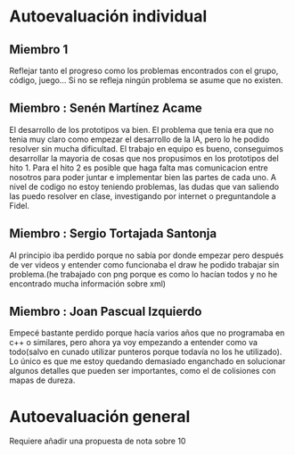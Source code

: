 # Autoevaluación individual

## Miembro 1
Reflejar tanto el progreso como los problemas encontrados con el grupo, código, juego... Si no se refleja ningún problema se asume que no existen.

## Miembro : Senén Martínez Acame
El desarrollo de los prototipos va bien. El problema que tenia era que no tenia muy claro como empezar el desarrollo de la IA, pero lo he podido resolver sin mucha dificultad. El trabajo en equipo es bueno, conseguimos desarrollar la mayoria de cosas que nos propusimos en los prototipos del hito 1. Para el hito 2 es posible que haga falta mas comunicacion entre nosotros para poder juntar e implementar bien las partes de cada uno. A nivel de codigo no estoy teniendo problemas, las dudas que van saliendo las puedo resolver en clase, investigando por internet o preguntandole a Fidel.

## Miembro : Sergio Tortajada Santonja
Al principio iba perdido porque no sabía por donde empezar pero después de ver videos y entender como funcionaba el draw he podido trabajar sin problema.(he trabajado con png porque es como lo hacían todos y no he encontrado mucha información sobre xml)

## Miembro : Joan Pascual Izquierdo
Empecé bastante perdido porque hacía varios años que no programaba en c++ o similares, pero ahora ya voy empezando a entender como va todo(salvo en cunado utilizar punteros porque todavía no los he utilizado). Lo único es que me estoy quedando demasiado enganchado en solucionar algunos detalles que pueden ser importantes, como el de colisiones con mapas de dureza.
# Autoevaluación general
Requiere añadir una propuesta de nota sobre 10